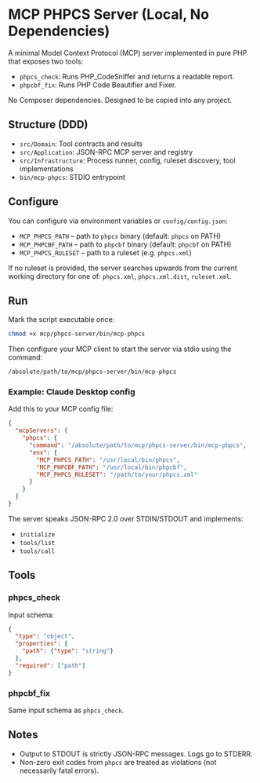 # MCP PHPCS Server (Local, No Dependencies)

A minimal Model Context Protocol (MCP) server implemented in pure PHP that exposes two tools:

- `phpcs_check`: Runs PHP_CodeSniffer and returns a readable report.
- `phpcbf_fix`: Runs PHP Code Beautifier and Fixer.

No Composer dependencies. Designed to be copied into any project.

## Structure (DDD)

- `src/Domain`: Tool contracts and results
- `src/Application`: JSON-RPC MCP server and registry
- `src/Infrastructure`: Process runner, config, ruleset discovery, tool implementations
- `bin/mcp-phpcs`: STDIO entrypoint

## Configure

You can configure via environment variables or `config/config.json`:

- `MCP_PHPCS_PATH` – path to `phpcs` binary (default: `phpcs` on PATH)
- `MCP_PHPCBF_PATH` – path to `phpcbf` binary (default: `phpcbf` on PATH)
- `MCP_PHPCS_RULESET` – path to a ruleset (e.g. `phpcs.xml`)

If no ruleset is provided, the server searches upwards from the current working directory for one of:
`phpcs.xml`, `phpcs.xml.dist`, `ruleset.xml`.

## Run

Mark the script executable once:

```bash
chmod +x mcp/phpcs-server/bin/mcp-phpcs
```

Then configure your MCP client to start the server via stdio using the command:

```bash
/absolute/path/to/mcp/phpcs-server/bin/mcp-phpcs
```

### Example: Claude Desktop config

Add this to your MCP config file:

```json
{
  "mcpServers": {
    "phpcs": {
      "command": "/absolute/path/to/mcp/phpcs-server/bin/mcp-phpcs",
      "env": {
        "MCP_PHPCS_PATH": "/usr/local/bin/phpcs",
        "MCP_PHPCBF_PATH": "/usr/local/bin/phpcbf",
        "MCP_PHPCS_RULESET": "/path/to/your/phpcs.xml"
      }
    }
  }
}
```

The server speaks JSON-RPC 2.0 over STDIN/STDOUT and implements:
- `initialize`
- `tools/list`
- `tools/call`

## Tools

### phpcs_check
Input schema:

```json
{
  "type": "object",
  "properties": {
    "path": {"type": "string"}
  },
  "required": ["path"]
}
```

### phpcbf_fix
Same input schema as `phpcs_check`.

## Notes
- Output to STDOUT is strictly JSON-RPC messages. Logs go to STDERR.
- Non-zero exit codes from `phpcs` are treated as violations (not necessarily fatal errors).

